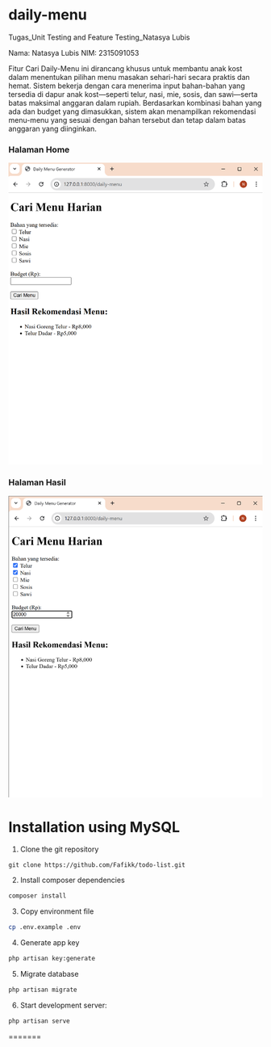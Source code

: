 # daily-menu
Tugas_Unit Testing and Feature Testing_Natasya Lubis

Nama: Natasya Lubis
NIM: 2315091053

Fitur Cari Daily-Menu ini dirancang khusus untuk membantu anak kost dalam menentukan pilihan menu masakan sehari-hari secara praktis dan hemat. Sistem bekerja dengan cara menerima input bahan-bahan yang tersedia di dapur anak kost—seperti telur, nasi, mie, sosis, dan sawi—serta batas maksimal anggaran dalam rupiah. Berdasarkan kombinasi bahan yang ada dan budget yang dimasukkan, sistem akan menampilkan rekomendasi menu-menu yang sesuai dengan bahan tersebut dan tetap dalam batas anggaran yang diinginkan.
### Halaman Home
![Home](public/screenshots/hasil1.png)

### Halaman Hasil
![Feature Test](public/screenshots/hasil2.png)

# Installation using MySQL
1. Clone the git repository
```git
git clone https://github.com/Fafikk/todo-list.git
```
2. Install composer dependencies
```bash
composer install
```
3. Copy environment file
```bash
cp .env.example .env
```
4. Generate app key
```bash
php artisan key:generate
```
5. Migrate database
```bash
php artisan migrate
```
6. Start development server:
```bash
php artisan serve
```
=======
